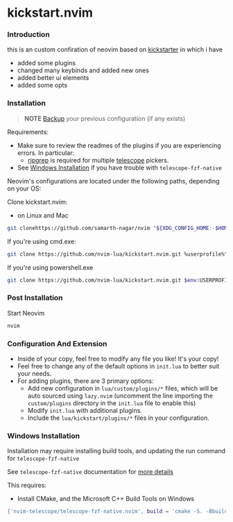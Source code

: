 # kickstart.nvim


### Introduction

this is an custom confiration of neovim based on [kickstarter](https://github.com/nvim-lua/kickstart.nvim) in which i have 
- added some plugins   
- changed many keybinds and added new ones
- added better ui elements 
- added some opts 



### Installation

> **NOTE** 
> [Backup](#FAQ) your previous configuration (if any exists)

Requirements:
* Make sure to review the readmes of the plugins if you are experiencing errors. In particular:
  * [ripgrep](https://github.com/BurntSushi/ripgrep#installation) is required for multiple [telescope](https://github.com/nvim-telescope/telescope.nvim#suggested-dependencies) pickers.
* See [Windows Installation](#Windows-Installation) if you have trouble with `telescope-fzf-native`

Neovim's configurations are located under the following paths, depending on your OS:

Clone kickstart.nvim:

- on Linux and Mac
```sh
git clonehttps://github.com/samarth-nagar/nvim "${XDG_CONFIG_HOME:-$HOME/.config}"/nvim
```

If you're using cmd.exe:
```sh
git clone https://github.com/nvim-lua/kickstart.nvim.git %userprofile%\AppData\Local\nvim\
```
If you're using powershell.exe
```sh
git clone https://github.com/nvim-lua/kickstart.nvim.git $env:USERPROFILE\AppData\Local\nvim\
```


### Post Installation

Start Neovim
```sh
nvim
```

### Configuration And Extension

* Inside of your copy, feel free to modify any file you like! It's your copy!
* Feel free to change any of the default options in `init.lua` to better suit your needs.
* For adding plugins, there are 3 primary options:
  * Add new configuration in `lua/custom/plugins/*` files, which will be auto sourced using `lazy.nvim` (uncomment the line importing the `custom/plugins` directory in the `init.lua` file to enable this)
  * Modify `init.lua` with additional plugins.
  * Include the `lua/kickstart/plugins/*` files in your configuration.










### Windows Installation

Installation may require installing build tools, and updating the run command for `telescope-fzf-native`

See `telescope-fzf-native` documentation for [more details](https://github.com/nvim-telescope/telescope-fzf-native.nvim#installation)

This requires:

- Install CMake, and the Microsoft C++ Build Tools on Windows

```lua
{'nvim-telescope/telescope-fzf-native.nvim', build = 'cmake -S. -Bbuild -DCMAKE_BUILD_TYPE=Release && cmake --build build --config Release && cmake --install build --prefix build' }
```
